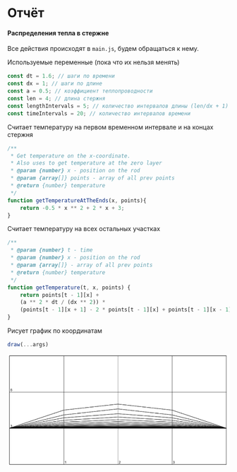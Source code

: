 # Отчёт 
#### Распределения тепла в стержне
Все действия происходят в `main.js`, будем обращаться к нему.

Используемые переменные (пока что их нельзя менять)
```js
const dt = 1.6; // шаги по времени
const dx = 1; // шаги по длине
const a = 0.5; // коэффициент теплопроводности
const len = 4; // длина стержня
const lengthIntervals = 5; // количество интервалов длины (len/dx + 1)
const timeIntervals = 20; // количество интервалов времени
```

Считает температуру на первом временном интервале и на концах стержня
```js
/**
 * Get temperature on the x-coordinate.
 * Also uses to get temperature at the zero layer
 * @param {number} x - position on the rod
 * @param {array[]} points - array of all prev points
 * @return {number} temperature
 */
function getTemperatureAtTheEnds(x, points){
    return -0.5 * x ** 2 + 2 * x + 3;
}
```

Считает температуру на всех остальных участках
```js
/**
 * @param {number} t - time
 * @param {number} x - position on the rod
 * @param {array[]} - array of all prev points
 * @return {number} temperature 
 */
function getTemperature(t, x, points) {
    return points[t - 1][x] + 
    (a ** 2 * dt / (dx ** 2)) * 
    (points[t - 1][x + 1] - 2 * points[t - 1][x] + points[t - 1][x - 1]);
}
```

Рисует график по координатам
```js
draw(...args)
```


![Graphic 1](static/heat-distribution-in-the-rod/images/graphic1.png)